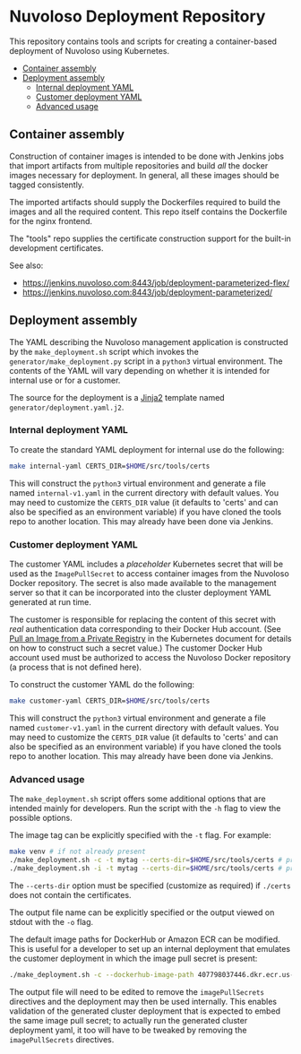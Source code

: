# Nuvoloso Deployment Repository
This repository contains tools and scripts for creating a container-based deployment of Nuvoloso using Kubernetes.

- [Container assembly](#container-assembly)
- [Deployment assembly](#deployment-assembly)
   - [Internal deployment YAML](#internal-deployment-yaml)
   - [Customer deployment YAML](#customer-deployment-yaml)
   - [Advanced usage](#advanced-usage)

## Container assembly
Construction of container images is intended to be done with Jenkins jobs that import artifacts from multiple repositories and
build *all* the docker images necessary for deployment.
In general, all these images should be tagged consistently.

The imported artifacts should supply the Dockerfiles required to build the images and all the required content.
This repo itself contains the Dockerfile for the nginx frontend.

The "tools" repo supplies the certificate construction support for the built-in development certificates.

See also:
- https://jenkins.nuvoloso.com:8443/job/deployment-parameterized-flex/
- https://jenkins.nuvoloso.com:8443/job/deployment-parameterized/

## Deployment assembly
The YAML describing the Nuvoloso management application is constructed by the `make_deployment.sh` script
which invokes the `generator/make_deployment.py` script in a `python3` virtual environment.
The contents of the YAML will vary depending on whether it is intended for internal use or for a customer.

The source for the deployment is a [Jinja2](http://jinja.pocoo.org/) template named `generator/deployment.yaml.j2`.

### Internal deployment YAML
To create the standard YAML deployment for internal use do the following:
```sh
make internal-yaml CERTS_DIR=$HOME/src/tools/certs
```
This will construct the `python3` virtual environment and generate a file named `internal-v1.yaml`
in the current directory with default values.
You may need to customize the `CERTS_DIR` value (it defaults to 'certs' and can also be specified as an environment variable)
if you have cloned the tools repo to another location.
This may already have been done via Jenkins.

### Customer deployment YAML
The customer YAML includes a *placeholder* Kubernetes secret that will be used as the `ImagePullSecret`
to access container images from the Nuvoloso Docker repository.
The secret is also made available to the management server so that it can be incorporated into
the cluster deployment YAML generated at run time.

The customer is responsible for replacing the content of this secret with *real*
authentication data corresponding to their Docker Hub account.
(See [Pull an Image from a Private Registry](https://kubernetes.io/docs/tasks/configure-pod-container/pull-image-private-registry/)
in the Kubernetes document for details on how to construct such a secret value.)
The customer Docker Hub account used must be authorized to access the Nuvoloso Docker repository
(a process that is not defined here).

To construct the customer YAML do the following:
```sh
make customer-yaml CERTS_DIR=$HOME/src/tools/certs
```
This will construct the `python3` virtual environment and generate a file named `customer-v1.yaml`
in the current directory with default values.
You may need to customize the `CERTS_DIR` value (it defaults to 'certs' and can also be specified as an environment variable)
if you have cloned the tools repo to another location.
This may already have been done via Jenkins.

### Advanced usage
The `make_deployment.sh` script offers some additional options that are intended mainly for developers.
Run the script with the `-h` flag to view the possible options.

The image tag can be explicitly specified with the `-t` flag. For example:
```sh
make venv # if not already present
./make_deployment.sh -c -t mytag --certs-dir=$HOME/src/tools/certs # produces customer-mytag.yaml
./make_deployment.sh -i -t mytag --certs-dir=$HOME/src/tools/certs # produces internal-mytag.yaml
```

The `--certs-dir` option must be specified (customize as required) if `./certs` does not contain the certificates.

The output file name can be explicitly specified or the output viewed on stdout with the `-o` flag.

The default image paths for DockerHub or Amazon ECR can be modified. This is useful
for a developer to set up an internal deployment that emulates the customer deployment
in which the image pull secret is present:
```sh
./make_deployment.sh -c --dockerhub-image-path 407798037446.dkr.ecr.us-west-2.amazonaws.com/nuvoloso --certs-dir=$HOME/src/tools/certs -o flipped.yaml
```
The output file will need to be edited to remove the `imagePullSecrets` directives and the
deployment may then be used internally.  This enables validation of the generated
cluster deployment that is expected to embed the same image pull secret; to actually
run the generated cluster deployment yaml, it too will have to be tweaked by removing
the `imagePullSecrets` directives.
